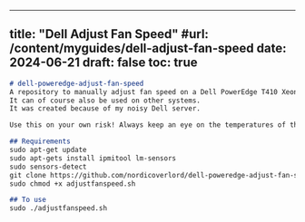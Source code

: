 
---
title: "Dell Adjust Fan Speed"
#url: /content/myguides/dell-adjust-fan-speed
date: 2024-06-21
draft: false
toc: true
---

```markdown
# dell-poweredge-adjust-fan-speed
A repository to manually adjust fan speed on a Dell PowerEdge T410 Xeon server. 
It can of course also be used on other systems.  
It was created because of my noisy Dell server.

Use this on your own risk! Always keep an eye on the temperatures of the cores!

## Requirements  
sudo apt-get update  
sudo apt-gets install ipmitool lm-sensors  
sudo sensors-detect  
git clone https://github.com/nordicoverlord/dell-poweredge-adjust-fan-speed.git  
sudo chmod +x adjustfanspeed.sh  

## To use
sudo ./adjustfanspeed.sh

